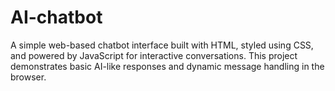 # AI-chatbot
A simple web-based chatbot interface built with HTML, styled using CSS, and powered by JavaScript for interactive conversations. This project demonstrates basic AI-like responses and dynamic message handling in the browser.
